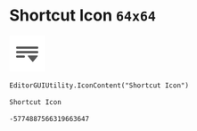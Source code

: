# Shortcut Icon `64x64`
<img src="/img/Shortcut%20Icon.png" width=64 height=64>

``` CSharp
EditorGUIUtility.IconContent("Shortcut Icon")
```
```
Shortcut Icon
```
```
-5774887566319663647
```
